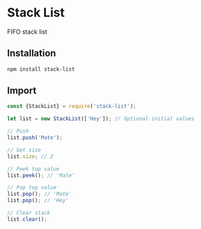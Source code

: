 # Stack List
FIFO stack list

## Installation
```bash
npm install stack-list
```

## Import
```javascript
const {StackList} = require('stack-list');

let list = new StackList(['Hey']); // Optional initial values

// Push
list.push('Mate');

// Get size
list.size; // 2

// Peek top value
list.peek(); // 'Mate'

// Pop top value
list.pop(); // 'Mate'
list.pop(); // 'Hey'

// Clear stack
list.clear();
```
